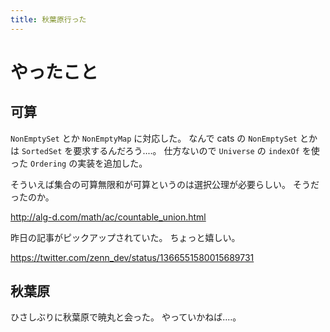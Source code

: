 ```yaml
---
title: 秋葉原行った
---
```


# やったこと

## 可算

`NonEmptySet` とか `NonEmptyMap` に対応した。
なんで cats の `NonEmptySet` とかは `SortedSet` を要求するんだろう‥‥。
仕方ないので `Universe` の `indexOf` を使った `Ordering` の実装を追加した。

そういえば集合の可算無限和が可算というのは選択公理が必要らしい。
そうだったのか。

<http://alg-d.com/math/ac/countable_union.html>

昨日の記事がピックアップされていた。
ちょっと嬉しい。

<https://twitter.com/zenn_dev/status/1366551580015689731>

## 秋葉原

ひさしぶりに秋葉原で暁丸と会った。
やっていかねば‥‥。
